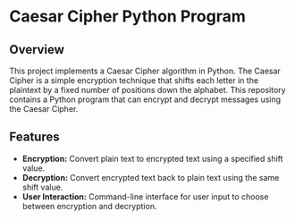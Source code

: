 # Caesar Cipher Python Program

## Overview

This project implements a Caesar Cipher algorithm in Python. The Caesar Cipher is a simple encryption technique that shifts each letter in the plaintext by a fixed number of positions down the alphabet. This repository contains a Python program that can encrypt and decrypt messages using the Caesar Cipher.

## Features

- **Encryption:** Convert plain text to encrypted text using a specified shift value.
- **Decryption:** Convert encrypted text back to plain text using the same shift value.
- **User Interaction:** Command-line interface for user input to choose between encryption and decryption.
